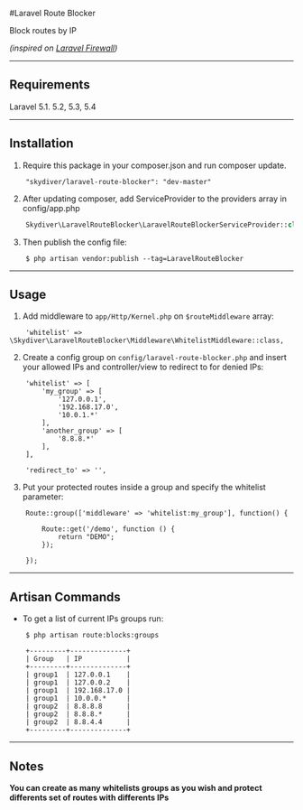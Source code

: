 #Laravel Route Blocker

Block routes by IP

*(inspired on [Laravel Firewall](https://github.com/antonioribeiro/firewall))*

---

## Requirements
Laravel 5.1. 5.2, 5.3, 5.4

---

## Installation

1) Require this package in your composer.json and run composer update.
```
    "skydiver/laravel-route-blocker": "dev-master"
```

2) After updating composer, add ServiceProvider to the providers array in config/app.php
```php
    Skydiver\LaravelRouteBlocker\LaravelRouteBlockerServiceProvider::class,
```

3) Then publish the config file:
```
    $ php artisan vendor:publish --tag=LaravelRouteBlocker
```

---

## Usage

1) Add middleware to `app/Http/Kernel.php` on `$routeMiddleware` array:
```
    'whitelist' => \Skydiver\LaravelRouteBlocker\Middleware\WhitelistMiddleware::class,
```

2) Create a config group on `config/laravel-route-blocker.php` and insert your allowed IPs and controller/view to redirect to for denied IPs:
```
    'whitelist' => [
        'my_group' => [
            '127.0.0.1',
            '192.168.17.0',
            '10.0.1.*'
        ],
        'another_group' => [
            '8.8.8.*'
        ],        
    ],
    
    'redirect_to' => '',
```

3) Put your protected routes inside a group and specify the whitelist parameter:
```
    Route::group(['middleware' => 'whitelist:my_group'], function() {

        Route::get('/demo', function () {
            return "DEMO";
        });

    });
```

---

## Artisan Commands
* To get a list of current IPs groups run:
```
    $ php artisan route:blocks:groups
```

```
    +---------+--------------+
    | Group   | IP           |
    +---------+--------------+
    | group1  | 127.0.0.1    |
    | group1  | 127.0.0.2    |
    | group1  | 192.168.17.0 |
    | group1  | 10.0.0.*     |
    | group2  | 8.8.8.8      |
    | group2  | 8.8.8.*      |
    | group2  | 8.8.4.4      |
    +---------+--------------+
```

---

## Notes

**You can create as many whitelists groups as you wish and protect differents set of routes with differents IPs**
